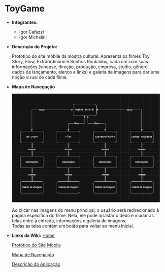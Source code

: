 # ToyGame
* **Integrantes:**
  
  - Igor Cafazzi
  - Igor Michelini

* **Descrição do Projeto:**
  
  Protótipo do site mobile da mostra cultural. Apresenta os filmes Toy Story, Flow, Extraordinário e Sonhos Roubados, cada um com suas informações (sinopse, direção, produção, empresa, studio, gênero, dados de lançamento, elenco e links) e galeria de imagens para dar uma noção visual de cada filme.

* **Mapa de Navegação**
  
  <img src="Navegacao.png">
  
  Ao clicar nas imagens do menu principal, o usuário será redirecionado à pagina específica do filme. Nela, ele pode arrastar o dedo e mudar as telas entre a entrada, informações e galeria de imagens. <br>
  Todas as telas contém um botão para voltar ao menu inicial.
  
* **Links da Wiki:**
  [Home](https://github.com/IgorCafazzi/MobileFilmes/wiki)
  
  [Protótipo do Site Mobile](https://github.com/IgorCafazzi/MobileFilmes/wiki/Prot%C3%B3tipo-do-Site-Mobile)

  [Mapa de Navegação](https://github.com/IgorCafazzi/MobileFilmes/wiki/Mapa-de-Navega%C3%A7%C3%A3o)

  [Descrição da Aplicação](https://github.com/IgorCafazzi/MobileFilmes/wiki/Descri%C3%A7%C3%A3o-da-Aplica%C3%A7%C3%A3o)
